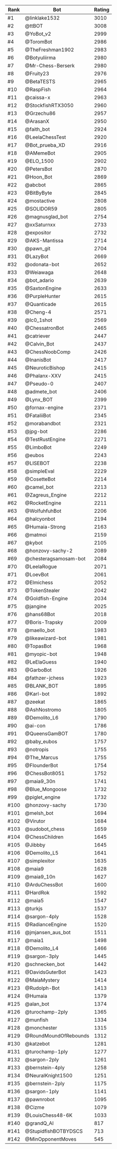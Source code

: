 Rank|Bot|Rating
---|---|---
#1|@linklake1532|3010
#2|@ttBOT|3008
#3|@YoBot_v2|2999
#4|@ToromBot|2986
#5|@TheFreshman1902|2983
#6|@Botyuliirma|2980
#7|@Mr-Chess-Berserk|2980
#8|@Fruity23|2976
#9|@BetaTESTS|2965
#10|@RaspFish|2964
#11|@caissa-x|2963
#12|@StockfishRTX3050|2960
#13|@Grzechu86|2957
#14|@ArasanX|2950
#15|@faith_bot|2924
#16|@LeelaChessTest|2920
#17|@Bot_prueba_XD|2916
#18|@AMemeBot|2905
#19|@ELO_1500|2902
#20|@PetersBot|2870
#21|@Hoon_Bot|2869
#22|@abcbot|2865
#23|@BitByByte|2845
#24|@mostactive|2808
#25|@SOLIDOR59|2805
#26|@magnusglad_bot|2754
#27|@xxSaturnxx|2733
#28|@expositor|2732
#29|@AKS-Mantissa|2714
#30|@pawn_git|2704
#31|@LazyBot|2669
#32|@odonata-bot|2652
#33|@Weiawaga|2648
#34|@bot_adario|2639
#35|@SaxtonEngine|2633
#36|@PurpleHunter|2615
#37|@Quanticade|2615
#38|@Cheng-4|2571
#39|@lc0_1shot|2569
#40|@ChessatronBot|2465
#41|@catriever|2447
#42|@Calvin_Bot|2437
#43|@ChessNoobComp|2426
#44|@InanisBot|2417
#45|@NeuroticBishop|2415
#46|@Phalanx-XXV|2415
#47|@Pseudo-0|2407
#48|@admete_bot|2406
#49|@Lynx_BOT|2399
#50|@fornax-engine|2371
#51|@FataliiBot|2345
#52|@morabandbot|2321
#53|@jpg-bot|2286
#54|@TestRustEngine|2271
#55|@LimboBot|2249
#56|@eubos|2243
#57|@LISEBOT|2238
#58|@simpleEval|2229
#59|@CosetteBot|2214
#60|@camel_bot|2213
#61|@Zagreus_Engine|2212
#62|@RocketEngine|2211
#63|@WolfuhfuhBot|2206
#64|@halcyonbot|2194
#65|@Humaia-Strong|2163
#66|@matmoi|2159
#67|@kybot|2105
#68|@honzovy-sachy-2|2089
#69|@chesteragsamosam-bot|2084
#70|@LeelaRogue|2071
#71|@LoevBot|2061
#72|@Elmichess|2052
#73|@TokenStealer|2042
#74|@Goldfish-Engine|2034
#75|@jangine|2025
#76|@hans68Bot|2018
#77|@Boris-Trapsky|2009
#78|@maello_bot|1983
#79|@likeawizard-bot|1981
#80|@TopasBot|1968
#81|@myopic-bot|1948
#82|@LeElaGuess|1940
#83|@GarboBot|1926
#84|@fathzer-jchess|1923
#85|@BLANK_BOT|1895
#86|@Karl-bot|1892
#87|@zeekat|1865
#88|@AshNostromo|1805
#89|@Demolito_L6|1790
#90|@ai-con|1786
#91|@QueensGamBOT|1780
#92|@baby_eubos|1757
#93|@notropis|1755
#94|@The_Marcus|1755
#95|@FlounderBot|1754
#96|@ChessBot8051|1752
#97|@maia9_30n|1741
#98|@Blue_Mongoose|1732
#99|@piglet_engine|1732
#100|@honzovy-sachy|1730
#101|@melsh_bot|1694
#102|@Virutor|1684
#103|@sudobot_chess|1659
#104|@ChessChildren|1645
#105|@Jibbby|1645
#106|@Demolito_L5|1641
#107|@simplexitor|1635
#108|@maia9|1628
#109|@maia9_10n|1627
#110|@ArduChessBot|1600
#111|@HardRok|1592
#112|@maia5|1547
#113|@turkjs|1537
#114|@sargon-4ply|1528
#115|@RadianceEngine|1520
#116|@jmjansen_aus_bot|1511
#117|@maia1|1498
#118|@Demolito_L4|1466
#119|@sargon-3ply|1445
#120|@schnecken_bot|1442
#121|@DavidsGuterBot|1423
#122|@MaiaMystery|1414
#123|@Rudolph-Bot|1413
#124|@Humaia|1379
#125|@alan_bot|1374
#126|@turochamp-2ply|1365
#127|@munfish|1334
#128|@monchester|1315
#129|@RoundMoundOfRebounds|1312
#130|@katzebot|1281
#131|@turochamp-1ply|1277
#132|@sargon-2ply|1261
#133|@bernstein-4ply|1258
#134|@NeuralKnight1500|1251
#135|@bernstein-2ply|1175
#136|@sargon-1ply|1141
#137|@pawnrobot|1095
#138|@Cizme|1079
#139|@LouisChess48-6K|1033
#140|@grandQ_AI|817
#141|@StupidfishBOTBYDSCS|713
#142|@MinOpponentMoves|545
